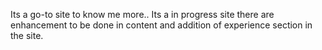 Its a go-to site to know me more..
Its a in progress site there are enhancement to be done in content and addition of experience section in the site.
